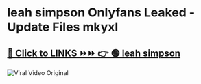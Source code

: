 
 # leah simpson Onlyfans Leaked - Update Files mkyxl

## <h2><a href="https://clipsfans.com/leah_simpson&ref=git">🔗 Click to LINKS ⏩⏩ 👉 🟢 leah simpson </a></h2>

<a href="https://clipsfans.com/leah_simpson&ref=git" rel="nofollow" data-target="animated-image.originalLink"><img src="https://i.ibb.co.com/xMMVF88/686577567.gif" alt="Viral Video Original" style="max-width: 100%; display: inline-block;" data-target="animated-image.originalImage"></a>

